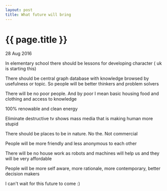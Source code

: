 ```yaml
---
layout: post
title: What future will bring
---
```


{{ page.title }}
================

<p class="meta">28 Aug 2016</p>

In elementary school there should be lessons for developing character ( uk is starting this)

There should be central graph database with knowledge browsed by usefulness or topic. So people will be better thinkers and problem solvers

There will be no poor people. And by poor I mean basic housing food and clothing and access to knowledge 

100% renowable and clean energy 

Eliminate destructive tv shows mass media that is making human more stupid 

There should be places to be in nature. No the. Not commercial

People will be more friendly and less anonymous to each other

There will be no house work as robots and machines  will help us and they will be very affordable 

People will be more self aware, more rationale, more contemporary, better decision makers

I can't wait for this future to come :)
